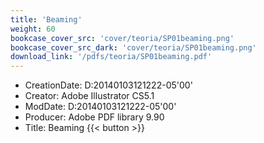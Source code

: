 ```yaml
---
title: 'Beaming'
weight: 60
bookcase_cover_src: 'cover/teoria/SP01beaming.png'
bookcase_cover_src_dark: 'cover/teoria/SP01beaming.png'
download_link: '/pdfs/teoria/SP01beaming.pdf'
---
```


- CreationDate: D:20140103121222-05'00'
- Creator: Adobe Illustrator CS5.1
- ModDate: D:20140103121222-05'00'
- Producer: Adobe PDF library 9.90
- Title: Beaming
{{< button >}}
